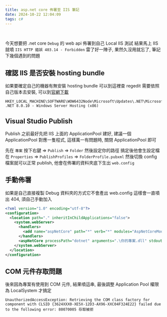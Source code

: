 ```yaml
---
title: asp.net core 佈署至 IIS 筆記
date: 2024-10-22 12:04:09
tags: c#
---
```

&nbsp;
<!-- more -->

今天想要把 .net core `Debug` 的 web api 佈署到自己 Local IIS 測試
結果馬上 IIS 就噴 `IIS HTTP 錯誤 403.14 - Forbidden` 雷了好一陣子, 果然久沒用就忘了, 筆記下幾個遇到的問題

## 確認 IIS 是否安裝 hosting bundle

如果要確定自己的機器有無安裝 hosting bundle 可以到這裡查 regedit
需要依照自己版本去安裝, 可以到[官網下載](https://dotnet.microsoft.com/en-us/download/dotnet/8.0)

```
HKEY_LOCAL_MACHINE\SOFTWARE\WOW6432Node\Microsoft\Updates\.NET\Microsoft .NET 8.0.10 - Windows Server Hosting (x86)
```

## Visual Studio Publish

Publish 之前最好先把 IIS 上面的 ApplicationPool 建好, 建議一個 ApplicationPool 對應一隻程式, 這樣萬一有問題時, 關閉 ApplicationPool 即可

先在 `專案` 按下右鍵 => `Publish` => `Folder` 然後設定你的路徑
搞定後他會生設定檔在 `Properties` => `PublishProfiles` => `FolderProfile.pubxml`
然後切換 config 檔案就可以正常 publish, 他會在佈署的資料夾底下生出 `web.config`

## 手動佈署
如果是自己直接複製 Debug 資料夾的方式它不會產出 web.config 這樣會一直噴出 404, 須自己手動加入

```xml
<?xml version="1.0" encoding="utf-8"?>
<configuration>
  <location path="." inheritInChildApplications="false">
    <system.webServer>
      <handlers>
        <add name="aspNetCore" path="*" verb="*" modules="AspNetCoreModuleV2" resourceType="Unspecified" />
      </handlers>
      <aspNetCore processPath="dotnet" arguments=".\你的專案.dll" stdoutLogEnabled="false" stdoutLogFile=".\logs\stdout" hostingModel="inprocess" />
    </system.webServer>
  </location>
</configuration>
```

## COM 元件存取問題

後來因為專案有使用到 COM 元件, 結果噴這串, 最後調整 Application Pool 權限為 LocalSystem 才搞定

```
UnauthorizedAccessException: Retrieving the COM class factory for component with CLSID {3624XXX0-XE5X-12D3-AX96-XXC04F324E22} failed due to the following error: 80070005 存取被拒
```
